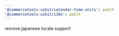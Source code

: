 ```yaml
---
'@commercetools-uikit/calendar-time-utils': patch
'@commercetools-uikit/i18n': patch
---
```


remove japanese locale support

